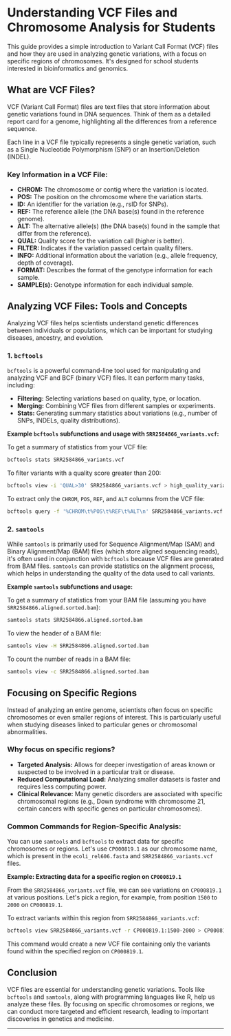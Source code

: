 # Understanding VCF Files and Chromosome Analysis for Students

This guide provides a simple introduction to Variant Call Format (VCF) files and how they are used in analyzing genetic variations, with a focus on specific regions of chromosomes. It's designed for school students interested in bioinformatics and genomics.

## What are VCF Files?

VCF (Variant Call Format) files are text files that store information about genetic variations found in DNA sequences. Think of them as a detailed report card for a genome, highlighting all the differences from a reference sequence.

Each line in a VCF file typically represents a single genetic variation, such as a Single Nucleotide Polymorphism (SNP) or an Insertion/Deletion (INDEL).

### Key Information in a VCF File:

*   **CHROM:** The chromosome or contig where the variation is located.
*   **POS:** The position on the chromosome where the variation starts.
*   **ID:** An identifier for the variation (e.g., rsID for SNPs).
*   **REF:** The reference allele (the DNA base(s) found in the reference genome).
*   **ALT:** The alternative allele(s) (the DNA base(s) found in the sample that differ from the reference).
*   **QUAL:** Quality score for the variation call (higher is better).
*   **FILTER:** Indicates if the variation passed certain quality filters.
*   **INFO:** Additional information about the variation (e.g., allele frequency, depth of coverage).
*   **FORMAT:** Describes the format of the genotype information for each sample.
*   **SAMPLE(s):** Genotype information for each individual sample.

## Analyzing VCF Files: Tools and Concepts

Analyzing VCF files helps scientists understand genetic differences between individuals or populations, which can be important for studying diseases, ancestry, and evolution.

### 1. `bcftools`

`bcftools` is a powerful command-line tool used for manipulating and analyzing VCF and BCF (binary VCF) files. It can perform many tasks, including:

*   **Filtering:** Selecting variations based on quality, type, or location.
*   **Merging:** Combining VCF files from different samples or experiments.
*   **Stats:** Generating summary statistics about variations (e.g., number of SNPs, INDELs, quality distributions).

**Example `bcftools` subfunctions and usage with `SRR2584866_variants.vcf`:**

To get a summary of statistics from your VCF file:

```bash
bcftools stats SRR2584866_variants.vcf
```

To filter variants with a quality score greater than 200:

```bash
bcftools view -i 'QUAL>30' SRR2584866_variants.vcf > high_quality_variants.vcf
```

To extract only the `CHROM`, `POS`, `REF`, and `ALT` columns from the VCF file:

```bash
bcftools query -f '%CHROM\t%POS\t%REF\t%ALT\n' SRR2584866_variants.vcf
```

### 2. `samtools`

While `samtools` is primarily used for Sequence Alignment/Map (SAM) and Binary Alignment/Map (BAM) files (which store aligned sequencing reads), it's often used in conjunction with `bcftools` because VCF files are generated from BAM files. `samtools` can provide statistics on the alignment process, which helps in understanding the quality of the data used to call variants.

**Example `samtools` subfunctions and usage:**

To get a summary of statistics from your BAM file (assuming you have `SRR2584866.aligned.sorted.bam`):

```bash
samtools stats SRR2584866.aligned.sorted.bam
```

To view the header of a BAM file:

```bash
samtools view -H SRR2584866.aligned.sorted.bam
```

To count the number of reads in a BAM file:

```bash
samtools view -c SRR2584866.aligned.sorted.bam
```

## Focusing on Specific Regions

Instead of analyzing an entire genome, scientists often focus on specific chromosomes or even smaller regions of interest. This is particularly useful when studying diseases linked to particular genes or chromosomal abnormalities.

### Why focus on specific regions?

*   **Targeted Analysis:** Allows for deeper investigation of areas known or suspected to be involved in a particular trait or disease.
*   **Reduced Computational Load:** Analyzing smaller datasets is faster and requires less computing power.
*   **Clinical Relevance:** Many genetic disorders are associated with specific chromosomal regions (e.g., Down syndrome with chromosome 21, certain cancers with specific genes on particular chromosomes).

### Common Commands for Region-Specific Analysis:

You can use `samtools` and `bcftools` to extract data for specific chromosomes or regions. Let's use `CP000819.1` as our chromosome name, which is present in the `ecoli_rel606.fasta` and `SRR2584866_variants.vcf` files.

**Example: Extracting data for a specific region on `CP000819.1`**

From the `SRR2584866_variants.vcf` file, we can see variations on `CP000819.1` at various positions. Let's pick a region, for example, from position `1500` to `2000` on `CP000819.1`.

To extract variants within this region from `SRR2584866_variants.vcf`:

```bash
bcftools view SRR2584866_variants.vcf -r CP000819.1:1500-2000 > CP000819.1_1500_2000_variants.vcf
```

This command would create a new VCF file containing only the variants found within the specified region on `CP000819.1`.

## Conclusion

VCF files are essential for understanding genetic variations. Tools like `bcftools` and `samtools`, along with programming languages like R, help us analyze these files. By focusing on specific chromosomes or regions, we can conduct more targeted and efficient research, leading to important discoveries in genetics and medicine.

---

